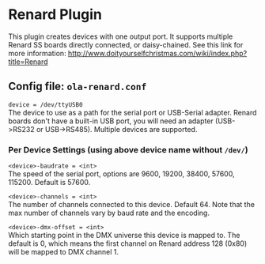 Renard Plugin
=============

This plugin creates devices with one output port. It supports multiple Renard SS
boards directly connected, or daisy-chained. See this link for more information:
http://www.doityourselfchristmas.com/wiki/index.php?title=Renard


## Config file: `ola-renard.conf`

`device = /dev/ttyUSB0`  
The device to use as a path for the serial port or USB-Serial adapter. Renard
boards don't have a built-in USB port, you will need an adapter (USB->RS232 or
USB->RS485). Multiple devices are supported.

### Per Device Settings (using above device name without `/dev/`)
`<device>-baudrate = <int>`  
The speed of the serial port, options are 9600, 19200, 38400, 57600, 115200.
Default is 57600.

`<device>-channels = <int>`  
The number of channels connected to this device. Default 64. Note that the max
number of channels vary by baud rate and the encoding.

`<device>-dmx-offset = <int>`  
Which starting point in the DMX universe this device is mapped to. The default
is 0, which means the first channel on Renard address 128 (0x80) will be mapped
to DMX channel 1.
